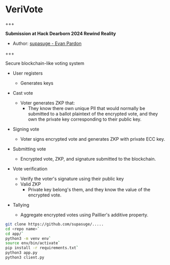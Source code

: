 # VeriVote

+++

**Submission at Hack Dearborn 2024 Rewind Reality**
- Author: [supasuge - Evan Pardon](https://github.com/supasuge)

+++

Secure blockchain-like voting system 

- User registers
    - Generates keys

- Cast vote
    - Voter generates ZKP that:
        - They know there own unique PII that would normally be submitted to a ballot plaintext of the encrypted vote, and they own the private key corresponding to their public key. 
- Signing vote
    - Voter signs encrypted vote and generates ZKP with private ECC key.

- Submitting vote
    - Encrypted vote, ZKP, and signature submitted to the blockchain.


- Vote verification
    - Verify the voter's signature using their public key
    - Valid ZKP
        - Private key belong's them, and they know the value of the encrypted vote.

- Tallying
    - Aggregate encrypted votes using Paillier's additive property.


```bash
git clone https://github.com/supasuge/.....
cd <repo name>`
cd app/`
python3 -m venv env`
source env/bin/activate`
pip install -r requirements.txt`
python3 app.py 
python3 client.py
```
